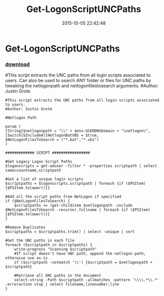 ﻿---
pid:            6040
poster:         Justin Grote
title:          Get-LogonScriptUNCPaths
date:           2015-10-05 22:42:48
format:         posh
parent:         0
parent:         0

---

# Get-LogonScriptUNCPaths

### [download](6040.ps1)

#This script extracts the UNC paths from all login scripts associated to users. Can also be used to search ANY folder or files for UNC paths by tweaking the netlogonpath and netlogonfilestosearch arguments.
#Author: Justin Grote

```posh
#This script extracts the UNC paths from all login scripts associated to users.
#Author: Justin Grote

#Netlogon Path

param (
[String]$netlogonpath = "\\" + $env:USERDNSDomain + "\netlogon\",
[Switch]$IncludeAllNetlogonBatVBS = $true,
$NetLogonFilesToSearch = ("*.bat","*.vbs")
)

############# SCRIPT #################

#Get Legacy Logon Script Paths
$logonscripts = get-aduser -filter * -properties scriptpath | select samaccountname,scriptpath

#Get a list of unique login scripts
$scriptpaths = $logonscripts.scriptpath | foreach {if ($PSItem) {$PSItem.tolower()}}

#Add all the script paths from NetLogon if specified
if ($NetLogonFilesToSearch) {
    $scriptpaths += (get-childitem $netlogonpath -include $NetLogonFilesToSearch -recurse).fullname | foreach {if ($PSItem) {$PSItem.tolower()}}
}

#Remove Duplicates
$scriptpaths = $scriptpaths.trim() | select -unique | sort

#Get the UNC paths in each file
foreach ($scriptpath in $scriptpaths) {
    write-progress "Scanning $scriptpath"
    #If script doesn't have UNC path, append the netlogon path, otherwise use as-is
    if ($scriptpath -notmatch '\\') {$scriptpath = $netlogonpath + $scriptpath}

    #Retrieve all UNC paths in the document
    select-string -Path $scriptpath -allmatches -pattern '\\\\.*\\.*' -erroraction stop | select filename,linenumber,line
}
```
